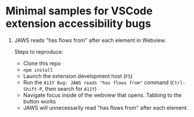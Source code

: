 # Minimal samples for VSCode extension accessibility bugs

1. JAWS reads "has flows from" after each element in Webview.

    Steps to reproduce:
    - Clone this repo
    - `npm install`
    - Launch the extension development host (`F5`)
    - Run the `A11Y Bug: JAWS reads "has flows from"` command (`Ctrl-Shift-P`, then search for `A11Y`)
    - Navigate focus inside of the webview that opens. Tabbing to the button works
    - JAWS will unnecessarily read "has flows from" after each element.